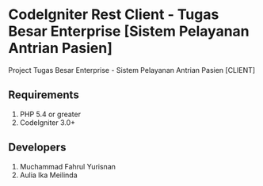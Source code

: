 # CodeIgniter Rest Client - Tugas Besar Enterprise [Sistem Pelayanan Antrian Pasien]

Project Tugas Besar Enterprise - Sistem Pelayanan Antrian Pasien [CLIENT]

## Requirements

1. PHP 5.4 or greater
2. CodeIgniter 3.0+

## Developers

1. Muchammad Fahrul Yurisnan
2. Aulia Ika Meilinda
